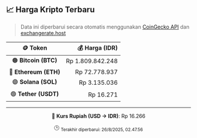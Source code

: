 

<!-- HARGA_KRIPTO -->
## 📈 Harga Kripto Terbaru

> Data ini diperbarui secara otomatis menggunakan [CoinGecko API](https://www.coingecko.com/) dan [exchangerate.host](https://exchangerate.host/)

<div align="center">

| 🪙 Token | 💰 Harga (IDR) |
|:------:|---------------:|
| 🟠 **Bitcoin (BTC)**   | Rp 1.809.842.248 |
| 🔵 **Ethereum (ETH)**  | Rp 72.778.937 |
| 🟣 **Solana (SOL)**    | Rp 3.135.036 |
| 🟢 **Tether (USDT)**   | Rp 16.271 |

---

💱 **Kurs Rupiah (USD → IDR)**: Rp 16.266

🕒 <sub>Terakhir diperbarui: 26/8/2025, 02.47.56</sub>

</div>
<!-- /HARGA_KRIPTO -->